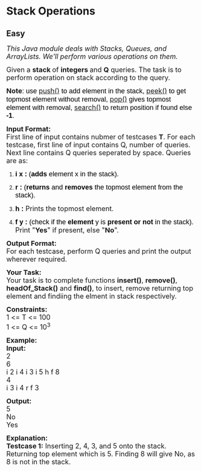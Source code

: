 # Stack Operations
## Easy 
<div class="problem-statement" style="user-select: auto;">
                <p style="user-select: auto;"></p><p style="user-select: auto;"><em style="user-select: auto;"><span style="font-size: 18px; user-select: auto;">This Java module deals with Stacks, Queues, and ArrayLists. We'll perform various operations on them.</span></em></p>

<p style="user-select: auto;"><span style="font-size: 18px; user-select: auto;">Given a <strong style="user-select: auto;">stack </strong>of <strong style="user-select: auto;">integers </strong>and <strong style="user-select: auto;">Q</strong> queries. The task is to perform operation on stack according to the query.</span></p>

<p style="user-select: auto;"><span style="font-size: 18px; user-select: auto;"><strong style="user-select: auto;">Note</strong><span style="background-color: transparent; color: rgb(0, 0, 0); font-family: arial; --darkreader-inline-bgcolor:transparent; --darkreader-inline-color:#e8e6e3; user-select: auto;" data-darkreader-inline-bgcolor="" data-darkreader-inline-color="">: use </span><a href="https://www.geeksforgeeks.org/stack-push-method-in-java/" style="text-decoration: none; user-select: auto;" target="_blank"><u style="user-select: auto;">push()</u></a><span style="background-color: transparent; color: rgb(0, 0, 0); font-family: arial; --darkreader-inline-bgcolor:transparent; --darkreader-inline-color:#e8e6e3; user-select: auto;" data-darkreader-inline-bgcolor="" data-darkreader-inline-color=""> to add element in the stack, </span><a href="https://www.geeksforgeeks.org/stack-peek-method-in-java/" style="text-decoration: none; user-select: auto;" target="_blank"><u style="user-select: auto;">peek()</u></a><span style="background-color: transparent; color: rgb(0, 0, 0); font-family: arial; --darkreader-inline-bgcolor:transparent; --darkreader-inline-color:#e8e6e3; user-select: auto;" data-darkreader-inline-bgcolor="" data-darkreader-inline-color=""> to get topmost element without removal, </span><a href="https://www.geeksforgeeks.org/stack-pop-method-in-java/" style="text-decoration: none; user-select: auto;" target="_blank"><u style="user-select: auto;">pop()</u></a><span style="background-color: transparent; color: rgb(0, 0, 0); font-family: arial; --darkreader-inline-bgcolor:transparent; --darkreader-inline-color:#e8e6e3; user-select: auto;" data-darkreader-inline-bgcolor="" data-darkreader-inline-color=""> gives topmost element with removal, </span><a href="https://www.geeksforgeeks.org/stack-search-method-in-java/" style="text-decoration: none; user-select: auto;" target="_blank"><u style="user-select: auto;">search()</u></a><span style="background-color: transparent; color: rgb(0, 0, 0); font-family: arial; --darkreader-inline-bgcolor:transparent; --darkreader-inline-color:#e8e6e3; user-select: auto;" data-darkreader-inline-bgcolor="" data-darkreader-inline-color=""> to return position if found else <strong style="user-select: auto;">-1</strong>.</span></span></p>

<p style="user-select: auto;"><span style="font-size: 18px; user-select: auto;"><strong style="user-select: auto;">Input Format:</strong><br style="user-select: auto;">
First line of input contains nubmer of testcases <strong style="user-select: auto;">T</strong>. For each testcase, first line of input contains Q, number of queries. Next line contains Q queries seperated by space. Queries are as:</span></p>

<ol style="user-select: auto;">
	<li dir="ltr" style="user-select: auto;">
	<p dir="ltr" style="user-select: auto;"><span style="font-size: 18px; user-select: auto;"><span style="background-color: transparent; color: rgb(0, 0, 0); font-family: arial; --darkreader-inline-bgcolor:transparent; --darkreader-inline-color:#e8e6e3; user-select: auto;" data-darkreader-inline-bgcolor="" data-darkreader-inline-color=""><strong style="user-select: auto;">i x :</strong> (<strong style="user-select: auto;">adds </strong>element x in the stack)</span>.</span></p>
	</li>
	<li dir="ltr" style="user-select: auto;">
	<p dir="ltr" style="user-select: auto;"><span style="font-size: 18px; user-select: auto;"><span style="background-color: transparent; color: rgb(0, 0, 0); font-family: arial; --darkreader-inline-bgcolor:transparent; --darkreader-inline-color:#e8e6e3; user-select: auto;" data-darkreader-inline-bgcolor="" data-darkreader-inline-color=""><strong style="user-select: auto;">r :</strong> (<strong style="user-select: auto;">returns </strong>and <strong style="user-select: auto;">removes </strong>the topmost element from the stack).</span></span></p>
	</li>
	<li dir="ltr" style="user-select: auto;">
	<p dir="ltr" style="user-select: auto;"><span style="font-size: 18px; user-select: auto;"><span style="background-color: transparent; color: rgb(0, 0, 0); font-family: arial; --darkreader-inline-bgcolor:transparent; --darkreader-inline-color:#e8e6e3; user-select: auto;" data-darkreader-inline-bgcolor="" data-darkreader-inline-color=""><strong style="user-select: auto;">h :</strong> </span>Prints the topmost element.</span></p>
	</li>
	<li dir="ltr" style="user-select: auto;">
	<p dir="ltr" style="user-select: auto;"><span style="font-size: 18px; user-select: auto;"><span style="background-color: transparent; color: rgb(0, 0, 0); font-family: arial; --darkreader-inline-bgcolor:transparent; --darkreader-inline-color:#e8e6e3; user-select: auto;" data-darkreader-inline-bgcolor="" data-darkreader-inline-color=""><strong style="user-select: auto;">f y :</strong> (check if the <strong style="user-select: auto;">element </strong>y is <strong style="user-select: auto;">present or not </strong>in the stack).</span> Print "<strong style="user-select: auto;">Yes</strong>" if present, else "<strong style="user-select: auto;">No</strong>".</span></p>
	</li>
</ol>

<p dir="ltr" style="user-select: auto;"><span style="font-size: 18px; user-select: auto;"><strong style="user-select: auto;">Output Format:</strong><br style="user-select: auto;">
For each testcase, perform Q queries and print the output wherever required.</span></p>

<p dir="ltr" style="user-select: auto;"><span style="font-size: 18px; user-select: auto;"><strong style="user-select: auto;">Your Task:</strong><br style="user-select: auto;">
Your task is to complete functions <strong style="user-select: auto;">insert()</strong>, <strong style="user-select: auto;">remove()</strong>, <strong style="user-select: auto;">headOf_Stack()</strong> and <strong style="user-select: auto;">find()</strong>, to insert, remove returning top element and findiing the elment in stack respectively.</span></p>

<p dir="ltr" style="user-select: auto;"><span style="font-size: 18px; user-select: auto;"><strong style="user-select: auto;">Constraints:</strong><br style="user-select: auto;">
1 &lt;= T &lt;= 100<br style="user-select: auto;">
1 &lt;= Q &lt;= 10<sup style="user-select: auto;">3</sup></span></p>

<p dir="ltr" style="user-select: auto;"><span style="font-size: 18px; user-select: auto;"><strong style="user-select: auto;">Example:<br style="user-select: auto;">
Input:</strong><br style="user-select: auto;">
2<br style="user-select: auto;">
6<br style="user-select: auto;">
i 2 i 4 i 3 i 5 h f 8<br style="user-select: auto;">
4<br style="user-select: auto;">
i 3 i 4 r f 3</span></p>

<p style="user-select: auto;"><span style="font-size: 18px; user-select: auto;"><strong style="user-select: auto;">Output:</strong><br style="user-select: auto;">
5<br style="user-select: auto;">
No<br style="user-select: auto;">
Yes</span></p>

<p style="user-select: auto;"><span style="font-size: 18px; user-select: auto;"><strong style="user-select: auto;">Explanation:<br style="user-select: auto;">
Testcase 1:</strong> Inserting 2, 4, 3, and 5 onto the stack. Returning top element which is 5. Finding 8 will give No, as 8 is not in the stack.</span></p>
 <p style="user-select: auto;"></p>
            </div>